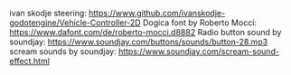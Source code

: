 ivan skodje steering: https://www.github.com/ivanskodje-godotengine/Vehicle-Controller-2D
Dogica font by Roberto Mocci: https://www.dafont.com/de/roberto-mocci.d8882
Radio button sound by soundjay: https://www.soundjay.com/buttons/sounds/button-28.mp3
scream sounds by soundjay: https://www.soundjay.com/scream-sound-effect.html